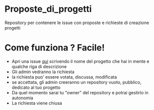 # Proposte_di_progetti
Repository per contenere le issue con proposte e richieste di creazione progetti

# Come funziona ? Facile!
- Apri una issue [qui](https://github.com/La-Locanda-Del-Tech/proposte_di_progetti/issues?q=is%3Aissue+is%3Aopen+sort%3Aupdated-desc) scrivendo il nome del progetto che hai in mente e qualche riga di descrizione
- Gli admin vedranno la richiesta 
- la richiesta puo' essere votata, discussa, modificata 
- se accettata, gli admin creeranno un repository vuoto, pubblico, dedicato al tuo progetto
- Da quel momento sarai tu "owner" del repository e potrai gestirlo in autonomia
- La richiesta viene chiusa 



  
